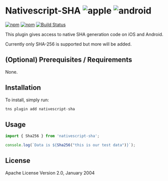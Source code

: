 # Nativescript-SHA ![apple](https://cdn3.iconfinder.com/data/icons/picons-social/57/16-apple-32.png) ![android](https://cdn4.iconfinder.com/data/icons/logos-3/228/android-32.png)

[![npm](https://img.shields.io/npm/v/nativescript-sha.svg)](https://www.npmjs.com/package/nativescript-sha)
[![npm](https://img.shields.io/npm/dm/nativescript-sha.svg)](https://www.npmjs.com/package/nativescript-sha)
[![Build Status](https://travis-ci.org/mcgouganp/nativescript-sha.svg?branch=master)](https://travis-ci.org/mcgouganp/nativescript-sha)

This plugin gives access to native SHA generation code on iOS and Android.

Currently only SHA-256 is supported but more will be added.

## (Optional) Prerequisites / Requirements

None.

## Installation

To install, simply run:

```javascript
tns plugin add nativescript-sha
```

## Usage

```typescript
import { Sha256 } from 'nativescript-sha';

console.log(`Data is ${Sha256("this is our test data")}`);
```

## License

Apache License Version 2.0, January 2004
